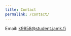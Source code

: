 ```yaml
---
title: Contact
permalink: /contact/
---
```


Email: [k9958@student.jamk.fi](mailto:k9958@student.jamk.fi)